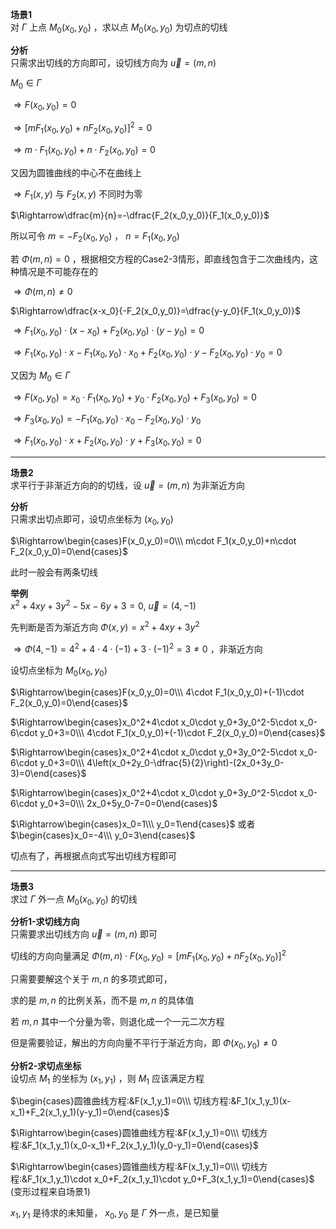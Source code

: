 **场景1**  
对 $\Gamma$ 上点 $M_0(x_0,y_0)$ ，求以点 $M_0(x_0,y_0)$ 为切点的切线  
  
**分析**  
只需求出切线的方向即可，设切线方向为 $\vec u=(m,n)$  
  
$M_0\in\Gamma$  
  
$\Rightarrow F(x_0,y_0)=0$  
  
$\Rightarrow[mF_1(x_0,y_0)+nF_2(x_0,y_0)]^2=0$  
  
$\Rightarrow m\cdot F_1(x_0,y_0)+n\cdot F_2(x_0,y_0)=0$  
  
又因为圆锥曲线的中心不在曲线上  
  
$\Rightarrow F_1(x,y)$ 与 $F_2(x,y)$ 不同时为零  
  
$\Rightarrow\dfrac{m}{n}=-\dfrac{F_2(x_0,y_0)}{F_1(x_0,y_0)}$  
  
所以可令 $m=-F_2(x_0,y_0)$ ， $n=F_1(x_0,y_0)$  
  
若 $\Phi(m,n)=0$ ，根据相交方程的Case2-3情形，即直线包含于二次曲线内，这种情况是不可能存在的  
  
$\Rightarrow\Phi(m,n)\neq0$  
  
$\Rightarrow\dfrac{x-x_0}{-F_2(x_0,y_0)}=\dfrac{y-y_0}{F_1(x_0,y_0)}$  
  
$\Rightarrow F_1(x_0,y_0)\cdot(x-x_0)+F_2(x_0,y_0)\cdot(y-y_0)=0$  
  
$\Rightarrow F_1(x_0,y_0)\cdot x-F_1(x_0,y_0)\cdot x_0+F_2(x_0,y_0)\cdot y-F_2(x_0,y_0)\cdot y_0=0$  
  
又因为 $M_0\in\Gamma$  
  
$\Rightarrow F(x_0,y_0)=x_0\cdot F_1(x_0,y_0)+y_0\cdot F_2(x_0,y_0)+F_3(x_0,y_0)=0$  
  
$\Rightarrow F_3(x_0,y_0)=-F_1(x_0,y_0)\cdot x_0-F_2(x_0,y_0)\cdot y_0$  
  
$\Rightarrow F_1(x_0,y_0)\cdot x+F_2(x_0,y_0)\cdot y+F_3(x_0,y_0)=0$  
  
---  
  
**场景2**  
求平行于非渐近方向的的切线，设 $\vec u=(m,n)$ 为非渐近方向  
  
**分析**  
只需求出切点即可，设切点坐标为 $(x_0,y_0)$  
  
$\Rightarrow\begin{cases}F(x_0,y_0)=0\\\ m\cdot F_1(x_0,y_0)+n\cdot F_2(x_0,y_0)=0\end{cases}$  
  
此时一般会有两条切线  
  
**举例**  
$x^2+4xy+3y^2-5x-6y+3=0,\ \vec u=(4,-1)$  
  
先判断是否为渐近方向 $\Phi(x,y)=x^2+4xy+3y^2$  
  
$\Rightarrow\Phi(4,-1)=4^2+4\cdot4\cdot(-1)+3\cdot(-1)^2=3\neq0$ ，非渐近方向  
  
设切点坐标为 $M_0(x_0,y_0)$  
  
$\Rightarrow\begin{cases}F(x_0,y_0)=0\\\ 4\cdot F_1(x_0,y_0)+(-1)\cdot F_2(x_0,y_0)=0\end{cases}$  
  
$\Rightarrow\begin{cases}x_0^2+4\cdot x_0\cdot y_0+3y_0^2-5\cdot x_0-6\cdot y_0+3=0\\\ 4\cdot F_1(x_0,y_0)+(-1)\cdot F_2(x_0,y_0)=0\end{cases}$  
  
$\Rightarrow\begin{cases}x_0^2+4\cdot x_0\cdot y_0+3y_0^2-5\cdot x_0-6\cdot y_0+3=0\\\ 4\left(x_0+2y_0-\dfrac{5}{2}\right)-(2x_0+3y_0-3)=0\end{cases}$  
  
$\Rightarrow\begin{cases}x_0^2+4\cdot x_0\cdot y_0+3y_0^2-5\cdot x_0-6\cdot y_0+3=0\\\ 2x_0+5y_0-7=0=0\end{cases}$  
  
$\Rightarrow\begin{cases}x_0=1\\\ y_0=1\end{cases}$ 或者 $\begin{cases}x_0=-4\\\ y_0=3\end{cases}$  
  
切点有了，再根据点向式写出切线方程即可  
  
---  
  
**场景3**  
求过 $\Gamma$ 外一点 $M_0(x_0,y_0)$ 的切线  
  
  
**分析1-求切线方向**  
只需要求出切线方向 $\vec u=(m,n)$ 即可  
  
切线的方向向量满足 $\Phi(m,n)\cdot F(x_0,y_0)=[mF_1(x_0,y_0)+nF_2(x_0,y_0)]^2$  
  
只需要要解这个关于 $m,n$ 的多项式即可，  
  
求的是 $m,n$ 的比例关系，而不是 $m,n$ 的具体值  
  
若 $m,n$ 其中一个分量为零，则退化成一个一元二次方程  
  
但是需要验证，解出的方向向量不平行于渐近方向，即 $\Phi(x_0,y_0)\neq0$  
  
**分析2-求切点坐标**  
设切点 $M_1$ 的坐标为 $(x_1,y_1)$ ，则 $M_1$ 应该满足方程  
  
$\begin{cases}圆锥曲线方程:&F(x_1,y_1)=0\\\ 切线方程:&F_1(x_1,y_1)(x-x_1)+F_2(x_1,y_1)(y-y_1)=0\end{cases}$  
  
$\Rightarrow\begin{cases}圆锥曲线方程:&F(x_1,y_1)=0\\\ 切线方程:&F_1(x_1,y_1)(x_0-x_1)+F_2(x_1,y_1)(y_0-y_1)=0\end{cases}$  
  
$\Rightarrow\begin{cases}圆锥曲线方程:&F(x_1,y_1)=0\\\ 切线方程:&F_1(x_1,y_1)\cdot x_0+F_2(x_1,y_1)\cdot y_0+F_3(x_1,y_1)=0\end{cases}$ (变形过程来自场景1)  
  
$x_1,y_1$ 是待求的未知量， $x_0,y_0$ 是 $\Gamma$ 外一点，是已知量  

